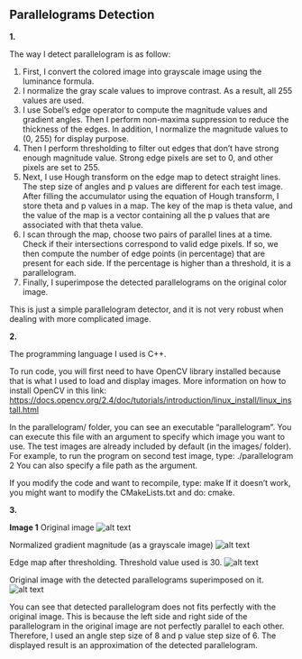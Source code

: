 ## Parallelograms Detection

**1.**

The way I detect parallelogram is as follow:

1. First, I convert the colored image into grayscale image using the luminance formula.
2. I normalize the gray scale values to improve contrast. As a result, all 255 values are used.
3. I use Sobel’s edge operator to compute the magnitude values and gradient angles. Then I
    perform non-maxima suppression to reduce the thickness of the edges. In addition, I
    normalize the magnitude values to (0, 255) for display purpose.
4. Then I perform thresholding to filter out edges that don’t have strong enough magnitude
    value. Strong edge pixels are set to 0, and other pixels are set to 255.
5. Next, I use Hough transform on the edge map to detect straight lines. The step size of
    angles and p values are different for each test image. After filling the accumulator using
    the equation of Hough transform, I store theta and p values in a map. The key of the map
    is theta value, and the value of the map is a vector containing all the p values that are
    associated with that theta value.
6. I scan through the map, choose two pairs of parallel lines at a time. Check if their
    intersections correspond to valid edge pixels. If so, we then compute the number of edge
    points (in percentage) that are present for each side. If the percentage is higher than a
    threshold, it is a parallelogram.
7. Finally, I superimpose the detected parallelograms on the original color image.

This is just a simple parallelogram detector, and it is not very robust when dealing with more
complicated image.

**2.**

The programming language I used is C++.

To run code, you will first need to have OpenCV library installed because that is what I used to
load and display images. More information on how to install OpenCV in this link:
https://docs.opencv.org/2.4/doc/tutorials/introduction/linux_install/linux_install.html

In the parallelogram/ folder, you can see an executable “parallelogram”. You can execute this
file with an argument to specify which image you want to use. The test images are already
included by default (in the images/ folder). For example, to run the program on second test
image, type:
./parallelogram 2
You can also specify a file path as the argument.

If you modify the code and want to recompile, type:
make
If it doesn’t work, you might want to modify the CMakeLists.txt and do:
cmake.


**3.**

**Image 1**
Original image
![alt text](https://github.com/shtsai7/parallelogram-detection/blob/master/parallelogram/images/TestImage1c.jpg "Original image")

Normalized gradient magnitude (as a grayscale image)
![alt text](https://github.com/shtsai7/parallelogram-detection/blob/master/parallelogram/images/TestImage1c_gradient.jpg "Original image")

Edge map after thresholding. Threshold value used is 30.
![alt text](https://github.com/shtsai7/parallelogram-detection/blob/master/parallelogram/images/TestImage1c_edge.jpg "Original image")

Original image with the detected parallelograms superimposed on it.
![alt text](https://github.com/shtsai7/parallelogram-detection/blob/master/parallelogram/images/TestImage1c_parallelogram.jpg "Original image")

You can see that detected parallelogram does not fits perfectly with the original image. This is because the left side and right side of the parallelogram in the original image are not perfectly parallel to each other. Therefore, I used an angle step size of 8 and p value step size of 6. The displayed result is an approximation of the detected parallelogram.
